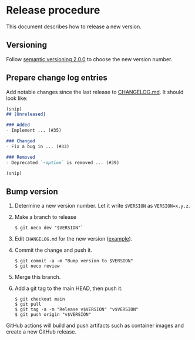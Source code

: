 Release procedure
=================

This document describes how to release a new version.

## Versioning

Follow [semantic versioning 2.0.0][semver] to choose the new version number.

## Prepare change log entries

Add notable changes since the last release to [CHANGELOG.md](CHANGELOG.md).
It should look like:

```markdown
(snip)
## [Unreleased]

### Added
- Implement ... (#35)

### Changed
- Fix a bug in ... (#33)

### Removed
- Deprecated `-option` is removed ... (#39)

(snip)
```

## Bump version

1. Determine a new version number.  Let it write `$VERSION` as `VERSION=x.y.z`.
2. Make a branch to release

    ```console
    $ git neco dev "$VERSION"`
    ```

3. Edit `CHANGELOG.md` for the new version ([example][]).
4. Commit the change and push it.

    ```console
    $ git commit -a -m "Bump version to $VERSION"
    $ git neco review
    ```

5. Merge this branch.
6. Add a git tag to the main HEAD, then push it.

    ```console
    $ git checkout main
    $ git pull
    $ git tag -a -m "Release v$VERSION" "v$VERSION"
    $ git push origin "v$VERSION"
    ```

GitHub actions will build and push artifacts such as container images and
create a new GitHub release.

[semver]: https://semver.org/spec/v2.0.0.html
[example]: https://github.com/cybozu-go/etcdpasswd/commit/77d95384ac6c97e7f48281eaf23cb94f68867f79
